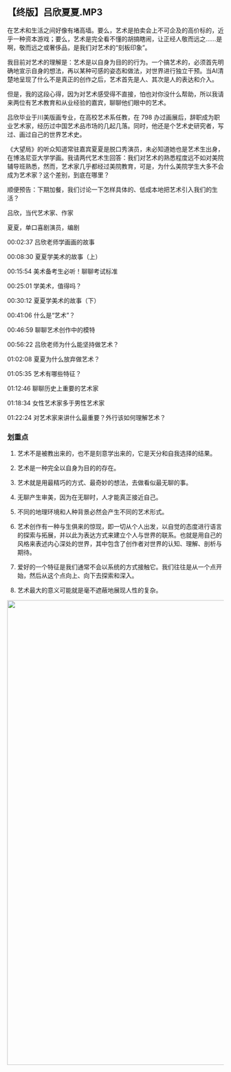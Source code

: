 ## 【终版】吕欣夏夏.MP3



在艺术和生活之间好像有堵高墙。要么，艺术是拍卖会上不可企及的高价标的，近乎一种资本游戏；要么，艺术是完全看不懂的胡搞瞎闹，让正经人敬而远之……是啊，敬而远之或奢侈品，是我们对艺术的“刻板印象”。

我目前对艺术的理解是：艺术是以自身为目的的行为。一个搞艺术的，必须首先明确地宣示自身的想法，再以某种可感的姿态和做法，对世界进行独立干预。当AI清楚地呈现了什么不是真正的创作之后，艺术首先是人、其次是人的表达和介入。

但是，我的这段心得，因为对艺术感受得不直接，怕也对你没什么帮助，所以我请来两位有艺术教育和从业经验的嘉宾，聊聊他们眼中的艺术。

吕欣毕业于川美版画专业，在高校艺术系任教，在 798 办过画展后，辞职成为职业艺术家，经历过中国艺术品市场的几起几落。同时，他还是个艺术史研究者，写过、画过自己的世界艺术史。

《大望局》的听众知道常驻嘉宾夏夏是脱口秀演员，未必知道她也是艺术生出身，在博洛尼亚大学学画。我请两代艺术生回答：我们对艺术的熟悉程度远不如对美院辅导班熟悉，然而，艺术家几乎都经过美院教育，可是，为什么美院学生大多不会成为艺术家？这个差别，到底在哪里？

顺便预告：下期加餐，我们讨论一下怎样具体的、低成本地把艺术引入我们的生活？



吕欣，当代艺术家、作家

夏夏，单口喜剧演员，编剧



00:02:37 吕欣老师学画画的故事

00:08:30 夏夏学美术的故事（上）

00:15:54 美术备考生必听！聊聊考试标准

00:25:01 学美术，值得吗？

00:30:12 夏夏学美术的故事（下）

00:41:06 什么是“艺术”？

00:46:59 聊聊艺术创作中的模特

00:56:22 吕欣老师为什么能坚持做艺术？

01:02:08 夏夏为什么放弃做艺术？

01:05:35 艺术有哪些特征？

01:12:46 聊聊历史上重要的艺术家

01:18:34 女性艺术家多于男性艺术家

01:22:24 对艺术家来讲什么最重要？外行该如何理解艺术？







### 划重点

 1. 艺术不是被教出来的，也不是刻意学出来的，它是天分和自我选择的结果。

 2. 艺术是一种完全以自身为目的的存在。

 3. 艺术就是用最精巧的方式、最奇妙的想法，去做看似最无聊的事。

 4. 无聊产生审美，因为在无聊时，人才能真正接近自己。

 5. 不同的地理环境和人种背景必然会产生不同的艺术形式。

 6. 艺术创作有一种与生俱来的惊现，即一切从个人出发，以自觉的态度进行语言的探索与拓展，并以此为表达方式来建立个人与世界的联系。也就是用自己的风格来表述内心深处的世界，其中包含了创作者对世界的认知、理解、剖析与期待。

 7. 爱好的一个特征是我们通常不会以系统的方式接触它。我们往往是从一个点开始，然后从这个点向上、向下去探索和深入。

 8. 艺术最大的意义可能就是毫不遮蔽地展现人性的复杂。



<img  src="https://piccdn2.umiwi.com/uploader/image/ddarticle/2024112320/1860113892026390520/112320.jpeg" width="1080"/>

